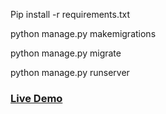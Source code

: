 Pip install -r requirements.txt

python manage.py makemigrations

python manage.py migrate

python manage.py runserver



### <a href="https://leo-commerce.herokuapp.com/"> Live Demo</a>


